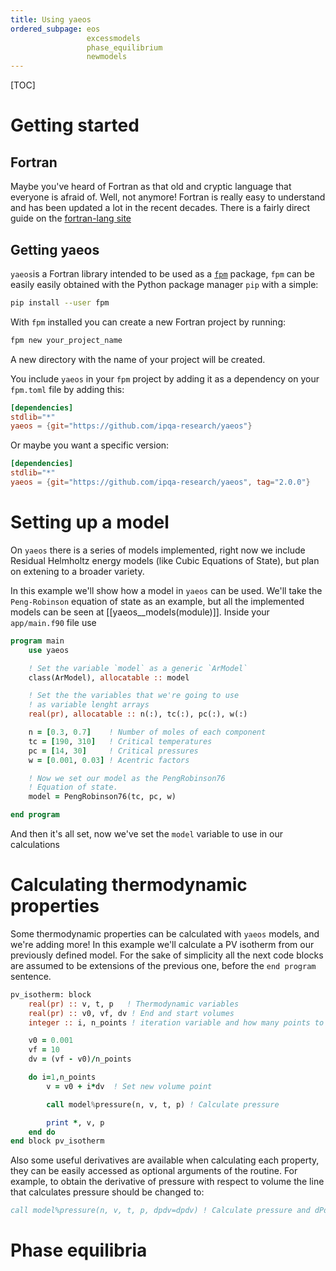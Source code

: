 ```yaml
---
title: Using yaeos
ordered_subpage: eos
                 excessmodels
                 phase_equilibrium
                 newmodels
---
```


[TOC]

# Getting started

## Fortran
Maybe you've heard of Fortran as that old and cryptic language that everyone is
afraid of. Well, not anymore! Fortran is really easy to understand and has been
updated a lot in the recent decades. There is a fairly direct guide on the
[fortran-lang site](https://fortran-lang.org/learn/)

## Getting yaeos
`yaeos`is a Fortran library intended to be used as a
[`fpm`](fpm.fortran-lang.org) package, `fpm` can be easily easily obtained with
the Python package manager `pip` with a simple:

```bash
pip install --user fpm
```

With `fpm` installed you can create a new Fortran project by running:

```bash
fpm new your_project_name
```

A new directory with the name of your project will be created. 

You include `yaeos` in your  `fpm` project by adding it as a dependency on your
`fpm.toml` file by adding this:

```toml
[dependencies]
stdlib="*"
yaeos = {git="https://github.com/ipqa-research/yaeos"}
```

Or maybe you want a specific version:

```toml
[dependencies]
stdlib="*"
yaeos = {git="https://github.com/ipqa-research/yaeos", tag="2.0.0"}
```


# Setting up a model
On `yaeos` there is a series of models implemented, right now we include
Residual Helmholtz energy models (like Cubic Equations of State), but plan on
extening to a broader variety.

In this example we'll show how a model in `yaeos` can be used. We'll take the
`Peng-Robinson` equation of state as an example, but all the implemented models
can be seen at [[yaeos__models(module)]]. Inside your `app/main.f90` file use

```fortran
program main
    use yaeos

    ! Set the variable `model` as a generic `ArModel`
    class(ArModel), allocatable :: model

    ! Set the the variables that we're going to use
    ! as variable lenght arrays
    real(pr), allocatable :: n(:), tc(:), pc(:), w(:)

    n = [0.3, 0.7]    ! Number of moles of each component
    tc = [190, 310]   ! Critical temperatures
    pc = [14, 30]     ! Critical pressures
    w = [0.001, 0.03] ! Acentric factors

    ! Now we set our model as the PengRobinson76
    ! Equation of state.
    model = PengRobinson76(tc, pc, w)

end program
```

And then it's all set, now we've set the `model` variable to use in our
calculations

# Calculating thermodynamic properties
Some thermodynamic properties can be calculated with `yaeos` models, and we're
adding more! In this example we'll calculate a PV isotherm from our previously
defined model. For the sake of simplicity all the next code blocks are assumed
to be extensions of the previous one, before the `end program` sentence.

```fortran
pv_isotherm: block
    real(pr) :: v, t, p   ! Thermodynamic variables
    real(pr) :: v0, vf, dv ! End and start volumes
    integer :: i, n_points ! iteration variable and how many points to calc

    v0 = 0.001
    vf = 10
    dv = (vf - v0)/n_points

    do i=1,n_points
        v = v0 + i*dv  ! Set new volume point

        call model%pressure(n, v, t, p) ! Calculate pressure

        print *, v, p
    end do
end block pv_isotherm
```

Also some useful derivatives are available when calculating each property, they
can be easily accessed as optional arguments of the routine. For example, to 
obtain the derivative of pressure with respect to volume the line that
calculates pressure should be changed to:

```fortran        
call model%pressure(n, v, t, p, dpdv=dpdv) ! Calculate pressure and dPdV
```
# Phase equilibria
